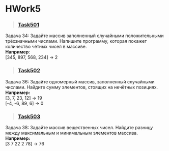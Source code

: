 # HWork5

>### [Task501](https://github.com/Mojo-Lan/HWork5/blob/master/Task501/Program.cs)
Задача 34: Задайте массив заполненный случайными положительными трёхзначными числами. 
Напишите программу, которая покажет количество чётных чисел в массиве.<br>
**Например**:<br>
[345, 897, 568, 234] -> 2<br>


>### [Task502](https://github.com/Mojo-Lan/HWork5/blob/master/Task502/Program.cs)
Задача 36: Задайте одномерный массив, заполненный случайными числами. 
Найдите сумму элементов, стоящих на нечётных позициях.<br>
**Например:**<br>
[3, 7, 23, 12] -> 19<br>
[-4, -6, 89, 6] -> 0<br>



>### [Task503](https://github.com/Mojo-Lan/HWork5/blob/master/Task503/Program.cs)
Задача 38: Задайте массив вещественных чисел. 
Найдите разницу между максимальным и минимальным элементов массива.<br>
**Например:** <br>
[3 7 22 2 78] -> 76